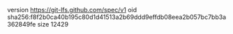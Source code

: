 version https://git-lfs.github.com/spec/v1
oid sha256:f8f2b0ca40b195c80d1d41513a2b69ddd9effdb08eea2b057bc7bb3a362849fe
size 12429
